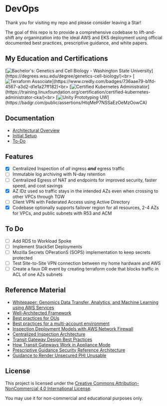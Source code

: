 # DevOps
Thank you for visiting my repo and please consider leaving a Star!

The goal of this repo is to provide a comprehensive codebase to lift-and-shift any organinzation into the ideal AWS and EKS deployment using official documented best practices, prescriptive guidance, and white papers.

## My Education and Certifications
[![Bachelor's: Genetics and Cell Biology - Washington State University](https://img.shields.io/badge/Bachelor's-Genetics_and_Cell_Biology_--_WSU_(PURSUING)-rgb(152,36,49)?style=plastic)](https://degrees.wsu.edu/degree/genetics-cell-biology/)<br>
[![Terraform Associate](https://img.shields.io/badge/Certificate-HashiCorp_Certified:_Terraform_Associate-rgb(115,73,182)?style=plastic)](https://www.credly.com/badges/736aae79-b1fd-4567-a3d2-d1e1a27ff182)<br>
[![Certified Kubernetes Administrator](https://img.shields.io/badge/Certificate-Certified_Kubernetes_Administrator-rgb(77,134,235)?style=plastic)](https://training.linuxfoundation.org/certification/certified-kubernetes-administrator-cka/)<br>
[![Unity Prototyping UW](https://img.shields.io/badge/Certificate-Specialization_in_Game_Prototyping_with_Unity-rgb(255,255,255)?style=plastic)](https://badgr.com/public/assertions/HtqMeP7NSSaEzOeMzOowCA)

## Documentation
- [Architectural Overview](./documentation/architectural_overview.md)
- [Initial Setup](./documentation/initial_setup.md)
- [To-Do](./documentation/to_do.md)

## Features
- [x] Centralized Inspection of *all* ingress ***and*** egress traffic
- [ ] Immutable log archiving with N-day retention
- [ ] Centralized Egress of NAT and endpoints for improved security, faster speed, and cost savings
- [x] AZ IDz used so traffic stays in the intended AZs even when crossing to other VPCs through TGW
- [ ] Client VPN with Federated Access using Active Directory
- [x] Codebase optionally supports failover region for all resources, 2-4 AZs for VPCs, and public subnets with R53 and ACM

## To Do
- [ ] Add RDS to Workload Spoke
- [ ] Implement StackSet Deployments
- [ ] Mozilla Secrets OPerationS (SOPS) implementation to keep secrets protected
- [ ] Test Site-to-Site VPN connection between my home hardware and AWS
- [ ] Create a faux DR event by creating terraform code that blocks traffic in ACL of one AZs subnets

## Reference Material
- [Whitepaper: Genomics Data Transfer, Analytics, and Machine Learning using AWS Services](https://aws.amazon.com/blogs/industries/whitepaper-genomics-data-transfer-analytics-and-machine-learning-using-aws-services/)
- [Well-Architected Framework](https://docs.aws.amazon.com/wellarchitected/latest/security-pillar/welcome.html)
- [Best practices for OUs](https://docs.aws.amazon.com/organizations/latest/userguide/orgs_manage_ous_best_practices.html)
- [Best practices for a multi-account environment](https://docs.aws.amazon.com/organizations/latest/userguide/orgs_best-practices.html)
- [Inspection Deployment Models with AWS Network Firewall](https://d1.awsstatic.com/architecture-diagrams/ArchitectureDiagrams/inspection-deployment-models-with-AWS-network-firewall-ra.pdf)
- [Centralized Inspection Architecture](https://aws.amazon.com/blogs/networking-and-content-delivery/centralized-central-inspection-architecture-with-aws-gateway-load-balancer-and-aws-transit-gateway/)
- [Transit Gateway Design Best Practices](https://docs.aws.amazon.com/vpc/latest/tgw/tgw-best-design-practices.html)
- [How Transit Gateways Work in Appliance Mode](https://docs.aws.amazon.com/vpc/latest/tgw/how-transit-gateways-work.html#transit-gateway-appliance-scenario)
- [Prescriptive Guidance Security Reference Architecture](https://docs.aws.amazon.com/prescriptive-guidance/latest/security-reference-architecture/org-management.html)
- [Guidance to Render Unsecured PHI Unusable](https://www.hhs.gov/hipaa/for-professionals/breach-notification/guidance/index.html)

## License
This project is licensed under the [Creative Commons Attribution-NonCommercial 4.0 International License](https://creativecommons.org/licenses/by-nc/4.0/).

You may use it for non-commercial and educational purposes only.